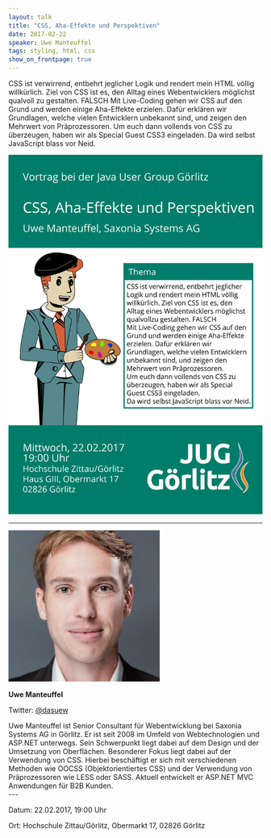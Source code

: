 ```yaml
---
layout: talk
title: "CSS, Aha-Effekte und Perspektiven"
date: 2017-02-22
speaker: Uwe Manteuffel
tags: styling, html, css
show_on_frontpage: true
---
```


CSS ist verwirrend, entbehrt jeglicher Logik und rendert mein HTML völlig willkürlich.
Ziel von CSS ist es, den Alltag eines Webentwicklers möglichst qualvoll zu gestalten.
FALSCH
Mit Live-Coding gehen wir CSS auf den Grund und werden einige Aha-Effekte erzielen.
Dafür erklären wir Grundlagen, welche vielen Entwicklern unbekannt sind, und zeigen den Mehrwert von Präprozessoren.
Um euch dann vollends von CSS zu überzeugen, haben wir als Special Guest CSS3 eingeladen. Da wird selbst JavaScript blass vor Neid.

<img class="event-poster" src="/images/plakat_02_2017.png">

---

<div class="speaker-info">
  <div class="short-info">
    <img src="/images/uwe_manteuffel.jpg">
    <p><strong>Uwe Manteuffel</strong></p>
    <p>Twitter: <a href="https://twitter.com/dasuew">@dasuew</a></p>
  </div>
  <div class="description">
Uwe Manteuffel ist Senior Consultant für Webentwicklung bei Saxonia Systems AG in Görlitz. Er ist seit 2008 im Umfeld von Webtechnologien und ASP.NET unterwegs.
Sein Schwerpunkt liegt dabei auf dem Design und der Umsetzung von Oberflächen. Besonderer Fokus liegt dabei auf der Verwendung von CSS. Hierbei beschäftigt er sich mit verschiedenen Methoden wie OOCSS (Objektorientiertes CSS) und der Verwendung von Präprozessoren wie LESS oder SASS. Aktuell entwickelt er ASP.NET MVC Anwendungen für B2B Kunden.
  </div>
</div>
---

Datum: 22.02.2017, 19:00 Uhr

Ort: Hochschule Zittau/Görlitz, Obermarkt 17, 02826 Görlitz

